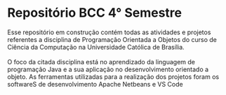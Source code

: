 <h1>Repositório BCC 4° Semestre</h1>
Esse repositório em construção contém todas as atividades e projetos referentes a disciplina de Programação Orientada a Objetos do curso de Ciência da Computação na Universidade Católica de Brasília.
<br><br>O foco da citada disciplina está no aprendizado da linguagem de programação Java e a sua aplicação no desenvolvimento orientado a objeto. As ferramentas utilizadas para a realização dos projetos foram os softwareS de desenvolvimento Apache Netbeans e VS Code 
